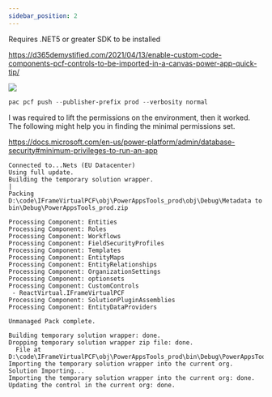 ```yaml
---
sidebar_position: 2
---
```


Requires .NET5 or greater SDK to be installed

https://d365demystified.com/2021/04/13/enable-custom-code-components-pcf-controls-to-be-imported-in-a-canvas-power-app-quick-tip/

![](https://i.imgur.com/lpn0HSe.png)

```powershell
pac pcf push --publisher-prefix prod --verbosity normal
```

I was required to lift the permissions on the environment, then it worked. The following might help you in finding the minimal permissions set.

https://docs.microsoft.com/en-us/power-platform/admin/database-security#minimum-privileges-to-run-an-app

```
Connected to...Nets (EU Datacenter)     
Using full update.
Building the temporary solution wrapper.
|
Packing D:\code\IFrameVirtualPCF\obj\PowerAppsTools_prod\obj\Debug\Metadata to bin\Debug\PowerAppsTools_prod.zip

Processing Component: Entities
Processing Component: Roles
Processing Component: Workflows
Processing Component: FieldSecurityProfiles
Processing Component: Templates
Processing Component: EntityMaps
Processing Component: EntityRelationships
Processing Component: OrganizationSettings
Processing Component: optionsets
Processing Component: CustomControls
 - ReactVirtual.IFrameVirtualPCF
Processing Component: SolutionPluginAssemblies
Processing Component: EntityDataProviders

Unmanaged Pack complete.

Building temporary solution wrapper: done.
Dropping temporary solution wrapper zip file: done.
  File at D:\code\IFrameVirtualPCF\obj\PowerAppsTools_prod\bin\Debug\PowerAppsTools_prod.zip.
Importing the temporary solution wrapper into the current org.
Solution Importing...
Importing the temporary solution wrapper into the current org: done.
Updating the control in the current org: done.

```

